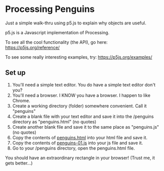 # Processing Penguins

Just a simple walk-thru using p5.js to explain why objects are useful.

p5.js is a Javascript implementation of Processing.

To see all the cool functionality (the API), go here: https://p5js.org/reference/

To see some really interesting examples, try: https://p5js.org/examples/

## Set up
1. You'll need a simple text editor. You do have a simple text editor don't you?
1. You'll need a browser. I KNOW you have a browser. I happen to like Chrome.
1. Create a working directory (folder) somewhere convenient. Call it "penguins"
1. Create a blank file with your text editor and save it into the /penguins directory as "penguins.html" (no quotes)
1. Create another blank file and save it to the same place as "penguins.js" (no quotes)
1. Copy the contents of [penguins.html](https://github.com/cgorton1313/penguins/blob/master/penguins.html) into your html file and save it.
1. Copy the contents of [penguins-01.js](https://github.com/cgorton1313/penguins/blob/master/penguins-01.js) into your js file and save it.
1. Go to your /penguins directory, open the penguins.html file.

You should have an extraordinary rectangle in your browser! (Trust me, it gets better...)
